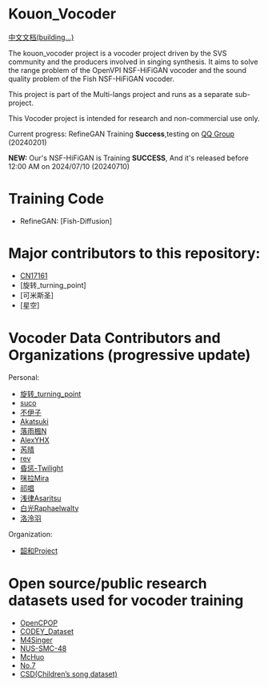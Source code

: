 # Kouon_Vocoder
[中文文档(building...)](https://github.com/colstone/Kouon_NSF_Vocoder/blob/main/README-zh.md)

The kouon_vocoder project is a vocoder project driven by the SVS community and the producers involved in singing synthesis. It aims to solve the range problem of the OpenVPI NSF-HiFiGAN vocoder and the sound quality problem of the Fish NSF-HiFiGAN vocoder.

This project is part of the Multi-langs project and runs as a separate sub-project.

This Vocoder project is intended for research and non-commercial use only.

Current progress: 
RefineGAN Training __Success__,testing on [QQ Group](http://qm.qq.com/cgi-bin/qm/qr?_wv=1027&k=AgfyrH0ngohMBn9iRAp9E4jZPEhoQBn5&authKey=QvzDSQcjAOk5ekwV2QXri7ovKx6WCWo%2B%2FuBdtUts%2FX%2Bqyy4esBe3JaGe7Z%2FGV8ls&noverify=0&group_code=749073684) (20240201)

**NEW:** Our's NSF-HiFiGAN is Training **SUCCESS**, And it's released before 12:00 AM on 2024/07/10 (20240710)

# Training Code

- RefineGAN: [Fish-Diffusion]

# Major contributors to this repository:

- [CN17161](https://space.bilibili.com/434036807)
- [旋转_turning_point]
- [可米斯圣]
- [星空]

# Vocoder Data Contributors and Organizations (progressive update)

Personal:
- [旋转_turning_point](https://space.bilibili.com/285801087)
- [suco](https://space.bilibili.com/1422225145/)
- [不伊子](https://space.bilibili.com/346428248)
- [Akatsuki](https://space.bilibili.com/21992257)
- [落雨楓N](https://space.bilibili.com/5699347)
- [AlexYHX](https://space.bilibili.com/13303439)
- [芮晴](https://space.bilibili.com/383588200)
- [rev](https://twitter.com/rev_bmp)
- [昏惩-Twilight](https://space.bilibili.com/10702550)
- [咪拉Mira](https://space.bilibili.com/3537117019899937)
- [祁唱](https://space.bilibili.com/11256670)
- [浅律Asaritsu](https://space.bilibili.com/6483585)
- [白光Raphaelwalty](https://space.bilibili.com/22975119)
- [洛泠羽](https://space.bilibili.com/347373318)

Organization:
- [韶和Project](https://space.bilibili.com/383588200)

# Open source/public research datasets used for vocoder training
- [OpenCPOP](https://wenet.org.cn/opencpop/)
- [CODEY_Dataset](https://github.com/KakaruHayate/CODEY_Dataset)
- [M4Singer](https://m4singer.github.io/)
- [NUS-SMC-48](https://smcnus.comp.nus.edu.sg/)
- [McHuo](https://github.com/lmaxwell/McHuo)
- [No.7](https://voiceseven.com/)
- [CSD(Children’s song dataset)](https://zenodo.org/record/4916302)
